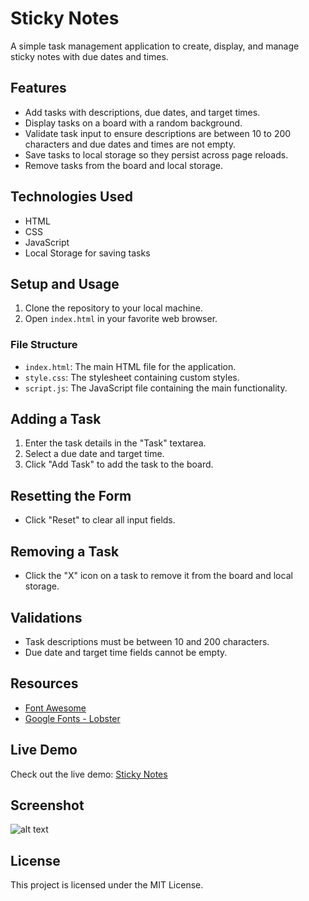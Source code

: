 # Sticky Notes

A simple task management application to create, display, and manage sticky notes with due dates and times.

## Features

- Add tasks with descriptions, due dates, and target times.
- Display tasks on a board with a random background.
- Validate task input to ensure descriptions are between 10 to 200 characters and due dates and times are not empty.
- Save tasks to local storage so they persist across page reloads.
- Remove tasks from the board and local storage.

## Technologies Used

- HTML
- CSS
- JavaScript
- Local Storage for saving tasks

## Setup and Usage

1. Clone the repository to your local machine.
2. Open `index.html` in your favorite web browser.

### File Structure

- `index.html`: The main HTML file for the application.
- `style.css`: The stylesheet containing custom styles.
- `script.js`: The JavaScript file containing the main functionality.

## Adding a Task

1. Enter the task details in the "Task" textarea.
2. Select a due date and target time.
3. Click "Add Task" to add the task to the board.

## Resetting the Form

- Click "Reset" to clear all input fields.

## Removing a Task

- Click the "X" icon on a task to remove it from the board and local storage.

## Validations

- Task descriptions must be between 10 and 200 characters.
- Due date and target time fields cannot be empty.

## Resources

- [Font Awesome](https://cdnjs.cloudflare.com/ajax/libs/font-awesome/6.4.0/css/all.min.css)
- [Google Fonts - Lobster](https://fonts.googleapis.com/css2?family=Lobster&display=swap)

## Live Demo

Check out the live demo: [Sticky Notes](https://pinchas-g.github.io/sticky-notes/)

## Screenshot

![alt text](/assets/screenshot.png)

## License

This project is licensed under the MIT License.
